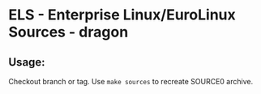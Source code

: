 # ELS - Enterprise Linux/EuroLinux Sources - dragon
 
## Usage:
  Checkout branch or tag. Use `make sources` to recreate  SOURCE0 archive.
